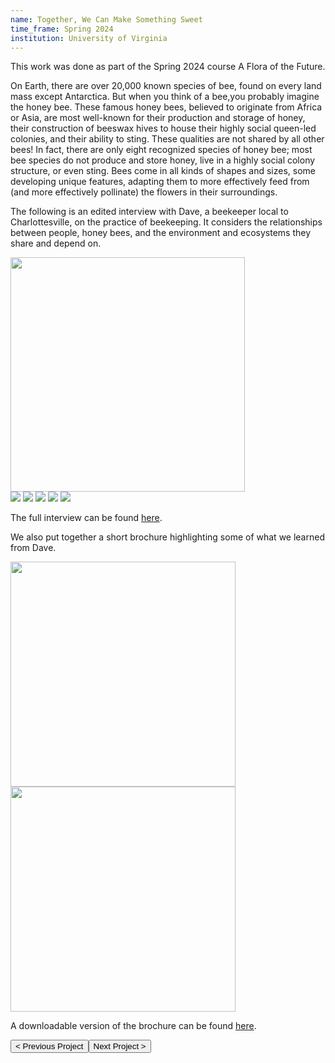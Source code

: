```yaml
---
name: Together, We Can Make Something Sweet
time_frame: Spring 2024
institution: University of Virginia
---
```

This work was done as part of the Spring 2024 course A Flora of the Future.

On Earth, there are over 20,000 known species of bee, found on every land mass except Antarctica. But when you think of a bee,you probably imagine the honey bee. These famous honey bees, believed to originate from Africa or Asia, are most well-known for their production and storage of honey, their construction of beeswax hives to house their highly social queen-led colonies, and their ability to sting. These qualities are not shared by all other bees! In fact, there are only eight recognized species of honey bee; most bee species do not produce and store honey, live in a highly social colony structure, or even sting. Bees come in all kinds of shapes and sizes, some developing unique features, adapting them to more effectively feed from (and
more effectively pollinate) the flowers in their surroundings.

The following is an edited interview with Dave, a beekeeper local to Charlottesville, on the practice of beekeeping. It considers the relationships between people, honey bees, and the environment and ecosystems they share and depend on.

<div class="oohbaby">
  <img class="myImages center" id="myImg" width="375px" src="/imgs/bees_01.png">
  <br>
  <img class="quint_p myImages" id="myImg" src="/imgs/bees_02.png">
  <img class="quint_p myImages" id="myImg" src="/imgs/bees_03.png">
  <img class="quint_p myImages" id="myImg" src="/imgs/bees_04.png">
  <img class="quint_p myImages" id="myImg" src="/imgs/bees_05.png">
  <img class="quint_p myImages" id="myImg" src="/imgs/bees_06.png">
</div>

The full interview can be found <a class="normalfont" target="_blank" href="/imgs/bees_interview.pdf">here</a>.

We also put together a short brochure highlighting some of what we learned from Dave.

<div class = "oohbaby center">
  <img class="double_p myImages" id="myImg" width="360px" src="/imgs/bees_brochure01.png">
  <img class="double_p myImages" id="myImg" width="360px" src="/imgs/bees_brochure02.png">
</div>

A downloadable version of the brochure can be found <a class="normalfont" target="_blank" href="/imgs/bees_brochure.pdf">here</a>.

<button class="prev" onclick="window.location.href = '/projects/gy2s0_direct-vision.html';"> < Previous Project
<button class="next" onclick="window.location.href = '/projects/gy2s1_connectivity_wod_studio.html';">Next Project > </button>
